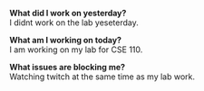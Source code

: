 **What did I work on yesterday?**\
I didnt work on the lab yeseterday. 

**What am I working on today?**\
I am working on my lab for CSE 110.

**What issues are blocking me?**\
Watching twitch at the same time as my lab work.
